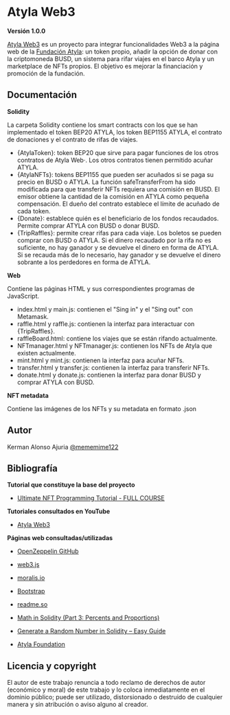 
# Atyla Web3

**Versión 1.0.0**

[Atyla Web3](https://rk0bbjwxgtyy.usemoralis.com/) es un proyecto para integrar funcionalidades Web3 
a la página web de la [Fundación Atyla](https://atyla.org): un token
propio, añadir la opción de donar con la criptomoneda BUSD,
un sistema para rifar viajes en el barco Atyla y un marketplace
de NFTs propios. El objetivo es mejorar la financiación y promoción
de la fundación.
## Documentación

**Solidity**

La carpeta Solidity contiene los smart contracts con los que se
han implementado el token BEP20 ATYLA, los token BEP1155 ATYLA,
el contrato de donaciones y el contrato de rifas de viajes.

- {AtylaToken}: token BEP20 que sirve para pagar funciones de los otros contratos de Atyla Web·. Los otros contratos tienen permitido acuñar ATYLA.
- {AtylaNFTs}: tokens BEP1155 que pueden ser acuñados si se paga su precio en BUSD o ATYLA. La función safeTransferFrom ha sido modificada para que transferir NFTs requiera una comisión en BUSD. El emisor obtiene la cantidad de la comisión en ATYLA como pequeña compensación. El dueño del contrato establece el límite de acuñado de cada token.
- {Donate}: establece quién es el beneficiario de los fondos recaudados. Permite comprar ATYLA con BUSD o donar BUSD.
- {TripRaffles}: permite crear rifas para cada viaje. Los boletos se pueden comprar con BUSD o ATYLA. Si el dinero recaudado por la rifa no es suficiente, no hay ganador y se devuelve el dinero en forma de ATYLA. Si se recauda más de lo necesario, hay ganador y se devuelve el dinero sobrante a los perdedores en forma de ATYLA.


**Web**

Contiene las páginas HTML y sus correspondientes programas de JavaScript.

- index.html y main.js: contienen el "Sing in" y el "Sing out" con Metamask.
- raffle.html y raffle.js: contienen la interfaz para interactuar con {TripRaffles}.
- raffleBoard.html: contiene los viajes que se están rifando actualmente.
- NFTmanager.html y NFTmanager.js: contienen los NFTs de Atyla que existen actualmente.
- mint.html y mint.js: contienen la interfaz para acuñar NFTs.
- transfer.html y transfer.js: contienen la interfaz para transferir NFTs.
- donate.html y donate.js: contienen la interfaz para donar BUSD y comprar ATYLA con BUSD.

**NFT metadata**

Contiene las imágenes de los NFTs y su metadata en formato .json
## Autor

Kerman Alonso Ajuria [@mememime122](https://github.com/mememime122)


## Bibliografía

**Tutorial que constituye la base del proyecto**

- [Ultimate NFT Programming Tutorial - FULL COURSE](https://www.youtube.com/watch?v=tBMk1iZa85Y&list=PL81hom-7r_zSUxsIx6SPGezhivwLGPRKc&index=4)

**Tutoriales consultados en YouTube**
- [Atyla Web3](https://www.youtube.com/playlist?list=PL81hom-7r_zSUxsIx6SPGezhivwLGPRKc)

**Páginas web consultadas/utilizadas**

- [OpenZeppelin GitHub](https://github.com/OpenZeppelin)

- [web3.js](https://web3js.readthedocs.io/en/v1.5.2/index.html)

- [moralis.io](https://moralis.io/)

- [Bootstrap](https://getbootstrap.com/)

- [readme.so](https://readme.so)

- [Math in Solidity (Part 3: Percents and Proportions)](https://medium.com/coinmonks/math-in-solidity-part-3-percents-and-proportions-4db014e080b1)

- [Generate a Random Number in Solidity – Easy Guide](https://codeforgeek.com/generate-random-number-in-solidity/)

- [Atyla Foundation](https://atyla.org/)



## Licencia y copyright

El autor de este trabajo renuncia a todo reclamo de derechos de
autor (económico y moral) de este trabajo y lo coloca inmediatamente
en el dominio público; puede ser utilizado, distorsionado o
destruido de cualquier manera y sin atribución o aviso alguno
al creador.